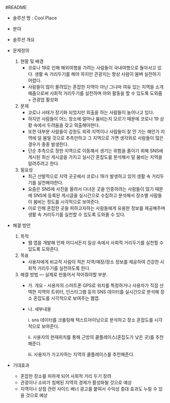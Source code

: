 #README

- 솔루션 명 : Cool Place
- 분야
- 솔루션 개요
- 문제정의
    1. 현황 및 배경
        - 코로나 19로 인해 해외여행을 가려는 사람들이 국내여행으로 돌아서고 있다. 생활 속 거리두기를 해야 하지만 관광지는 항상 사람이 붐벼 실천하기 어렵다.
        - 사람들이 많이 몰려있는 혼잡한 지역이 아닌 그나마 여유 있는 지역을 소개해줌으로써 사회적 거리두기를 실천하며 야외 활동을 할 수 있도록 도와줌 + 관광업 활성화
    2. 문제 
        - 코로나 사태가 장기화 되었지만 외출을 하는 사람들이 늘어나고 있다.
        - 하지만 사람들이 어느 장소에 얼마나 붐비는지 모르기 때문에 코로나 19 상황 속에서 두려움을 갖고 외출해야한다.
        - 또한 대부분 사람들이 강원도 외곽 지역이나 사람들이 잘 안 가는 해안가 지역에 덜 붐빌 것으로 추측만하고 그 지역으로 가면 생각외로 사람들이 많은 경우가 종종 발생한다.
        - 단순 추측으로 정한 지역으로 이동해서 생기는 위험을 줄이기 위해 SNS에 게시된 최신 게시글을 가지고 실시간 혼잡도를 분석해서 덜 붐비는 지역을 알려주려고 한다.
    3. 필요성
        - 최근 산발적으로 지역 곳곳에서 코로나 19가 발생하고 있어 생활 속 거리두기를 실천해야한다.
        - 요즘은 SNS에 사진을 올려서 다녀온 곳을 인증하려는 사람들이 많기 때문에 SNS에 등록된 게시글을 실시간으로 수집하고 분석해서 장소별 사람들이 붐비는 정도를 시각적으로 보여준다.
        - 이로 인해 혼잡한 곳을 피하고자하는 사람들에게 유용한 정보를 제공해주며 생활 속 거리두기를 실천할 수 있도록 도와줄 수 있다.
- 해결 방안
    1. 목적 
        - 웹 앱을 개발해 언제 어디서든지 일상 속에서 사회적 거리두기를 실천할 수 있도록 도와준다.
    2. 목표 
        - 사용자에게 비교적 사람이 적은 지역/매장/장소 정보를 제공하여 건강한 사회적 거리두기를 실천하도록 한다.
    3. 해결 방법  — 실제로 만들어서 적어줘야할 부분.
        - 가. 개요 - 사용자의 스마트폰 GPS로 위치를 특정하거나 사용자가 직접 선택한 지역의 트위터, 인스타그램 등의 SNS 데이터를 실시간으로 분석해 장소 혼잡도를 시각적으로 보여주는 웹앱.
        - 나. 세부내용

            i. sns 데이터를 크롤링해 텍스트마이닝으로 분석하고 장소 혼잡도를 시각적으로 보여준다.

            ii. 사용자의 현재위치를 통해 근방의 쿨플레이스(혼잡도가 낮은 곳)를 추천해준다.

            iii.  사용자가 가고자하는 지역의 쿨플레이스를 추천해준다.

- 기대효과
    - 혼잡한 장소를 피하게 되어 사회적 거리 두기 장려
    - 관광이나 소비가 침체된 지역의 경제가 활성화될 것으로 예상
    - 지역이나 상점 관련 사이드 배너 광고를 붙여서 수익성 증대 효과도 누릴 수 있을 것으로 예상